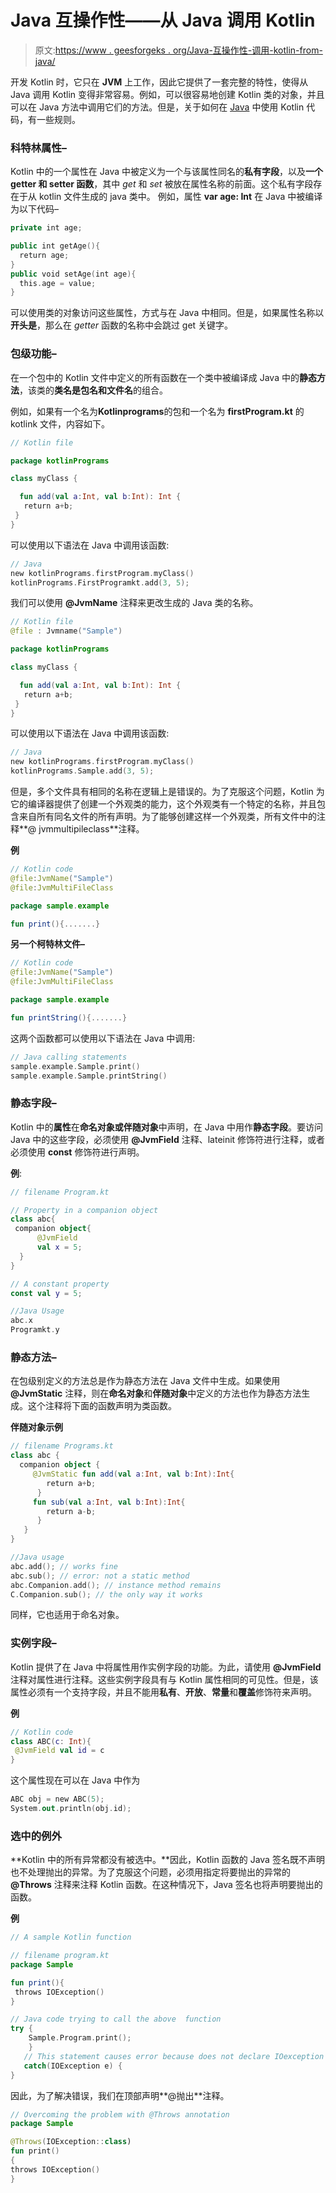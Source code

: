 # Java 互操作性——从 Java 调用 Kotlin

> 原文:[https://www . geesforgeks . org/Java-互操作性-调用-kotlin-from-java/](https://www.geeksforgeeks.org/java-interoperability-calling-kotlin-from-java/)

开发 Kotlin 时，它只在 **JVM** 上工作，因此它提供了一套完整的特性，使得从 Java 调用 Kotlin 变得非常容易。例如，可以很容易地创建 Kotlin 类的对象，并且可以在 Java 方法中调用它们的方法。但是，关于如何在 [Java](https://www.geeksforgeeks.org/java/) 中使用 Kotlin 代码，有一些规则。

### 科特林属性–

Kotlin 中的一个属性在 Java 中被定义为一个与该属性同名的**私有字段**，以及**一个 getter 和 setter 函数**，其中 *get* 和 *set* 被放在属性名称的前面。这个私有字段存在于从 kotlin 文件生成的 java 类中。
例如，属性 **var age: Int** 在 Java 中被编译为以下代码–

```kt
private int age;

public int getAge(){
  return age;
}
public void setAge(int age){
  this.age = value;
}
```

可以使用类的对象访问这些属性，方式与在 Java 中相同。但是，如果属性名称以**开头是**，那么在 *getter* 函数的名称中会跳过 get 关键字。

### 包级功能–

在一个包中的 Kotlin 文件中定义的所有函数在一个类中被编译成 Java 中的**静态方法**，该类的**类名是包名和文件名**的组合。

例如，如果有一个名为**Kotlinprograms**的包和一个名为 **firstProgram.kt** 的 kotlink 文件，内容如下。

```kt
// Kotlin file

package kotlinPrograms

class myClass {

  fun add(val a:Int, val b:Int): Int {
   return a+b;
 }
}
```

可以使用以下语法在 Java 中调用该函数:

```kt
// Java
new kotlinPrograms.firstProgram.myClass()
kotlinPrograms.FirstProgramkt.add(3, 5);

```

我们可以使用 **@JvmName** 注释来更改生成的 Java 类的名称。

```kt
// Kotlin file
@file : Jvmname("Sample")

package kotlinPrograms

class myClass {

  fun add(val a:Int, val b:Int): Int {
   return a+b;
 }
}
```

可以使用以下语法在 Java 中调用该函数:

```kt
// Java
new kotlinPrograms.firstProgram.myClass()
kotlinPrograms.Sample.add(3, 5);

```

但是，多个文件具有相同的名称在逻辑上是错误的。为了克服这个问题，Kotlin 为它的编译器提供了创建一个外观类的能力，这个外观类有一个特定的名称，并且包含来自所有同名文件的所有声明。为了能够创建这样一个外观类，所有文件中的注释**@ jvmmultipileclass**注释。

**例**

```kt
// Kotlin code
@file:JvmName("Sample")
@file:JvmMultiFileClass

package sample.example

fun print(){.......}
```

**另一个柯特林文件–**

```kt
// Kotlin code
@file:JvmName("Sample")
@file:JvmMultiFileClass

package sample.example

fun printString(){.......}
```

这两个函数都可以使用以下语法在 Java 中调用:

```kt
// Java calling statements
sample.example.Sample.print()
sample.example.Sample.printString()

```

### 静态字段–

Kotlin 中的**属性**在**命名对象或伴随对象**中声明，在 Java 中用作**静态字段**。要访问 Java 中的这些字段，必须使用 **@JvmField** 注释、lateinit 修饰符进行注释，或者必须使用 **const** 修饰符进行声明。

**例**:

```kt
// filename Program.kt

// Property in a companion object
class abc{
 companion object{
      @JvmField
      val x = 5;
  }
}

// A constant property
const val y = 5;
```

```kt
//Java Usage
abc.x
Programkt.y

```

### 静态方法–

在包级别定义的方法总是作为静态方法在 Java 文件中生成。如果使用 **@JvmStatic** 注释，则在**命名对象**和**伴随对象**中定义的方法也作为静态方法生成。这个注释将下面的函数声明为类函数。

**伴随对象示例**

```kt
// filename Programs.kt
class abc {
  companion object {
     @JvmStatic fun add(val a:Int, val b:Int):Int{
        return a+b;
      }
     fun sub(val a:Int, val b:Int):Int{
        return a-b;
      }
   }
}
```

```kt
//Java usage
abc.add(); // works fine
abc.sub(); // error: not a static method
abc.Companion.add(); // instance method remains
C.Companion.sub(); // the only way it works

```

同样，它也适用于命名对象。

### 实例字段–

Kotlin 提供了在 Java 中将属性用作实例字段的功能。为此，请使用 **@JvmField** 注释对属性进行注释。这些实例字段具有与 Kotlin 属性相同的可见性。但是，该属性必须有一个支持字段，并且不能用**私有**、**开放**、**常量**和**覆盖**修饰符来声明。

**例**

```kt
// Kotlin code
class ABC(c: Int){
 @JvmField val id = c
}
```

这个属性现在可以在 Java 中作为

```kt
ABC obj = new ABC(5);
System.out.println(obj.id);

```

### 选中的例外

**Kotlin 中的所有异常都没有被选中。**因此，Kotlin 函数的 Java 签名既不声明也不处理抛出的异常。为了克服这个问题，必须用指定将要抛出的异常的 **@Throws** 注释来注释 Kotlin 函数。在这种情况下，Java 签名也将声明要抛出的函数。

**例**

```kt
// A sample Kotlin function

// filename program.kt
package Sample

fun print(){
 throws IOException()
}
```

```kt
// Java code trying to call the above  function
try {
    Sample.Program.print(); 
    }
   // This statement causes error because does not declare IOexception in throws list
   catch(IOException e) { 
}

```

因此，为了解决错误，我们在顶部声明**@抛出**注释。

```kt
// Overcoming the problem with @Throws annotation
package Sample

@Throws(IOException::class)
fun print()
{
throws IOException()
}
```